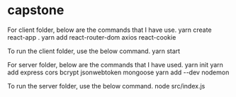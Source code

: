 # capstone

For client folder, below are the commands that I have use.
yarn create react-app .
yarn add react-router-dom axios react-cookie

To run the client folder, use the below command.
yarn start


For server folder, below are the commands that I have used.
yarn init
yarn add express cors bcrypt jsonwebtoken mongoose
yarn add --dev nodemon

To run the server folder, use the below command.
node src/index.js
